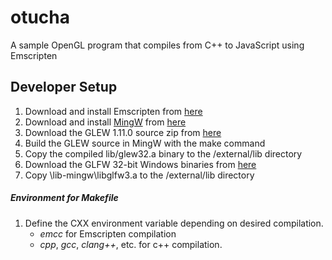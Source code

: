# otucha
A sample OpenGL program that compiles from C++ to JavaScript using Emscripten


## Developer Setup
1. Download and install Emscripten from [here](http://kripken.github.io/emscripten-site/docs/getting_started/downloads.html)
2. Download and install [MingW](http://mingw.org/) from [here](http://mingw.org/download/installer)
3. Download the GLEW 1.11.0 source zip from [here](http://sourceforge.net/projects/glew/files/glew/1.11.0/)
4. Build the GLEW source in MingW with the make command
5. Copy the compiled lib/glew32.a binary to the /external/lib directory
6. Download the GLFW 32-bit Windows binaries from [here](http://www.glfw.org/download.html)
8. Copy \lib-mingw\libglfw3.a to the /external/lib directory

##### Environment for Makefile

1. Define the CXX environment variable depending on desired compilation.
   - _emcc_ for Emscripten compilation
   - _cpp_, _gcc_, _clang++_, etc. for c++ compilation.
